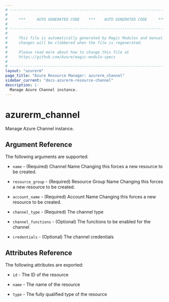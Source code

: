 ```yaml
---
# ----------------------------------------------------------------------------
#
#     ***     AUTO GENERATED CODE    ***    AUTO GENERATED CODE     ***
#
# ----------------------------------------------------------------------------
#
#     This file is automatically generated by Magic Modules and manual
#     changes will be clobbered when the file is regenerated.
#
#     Please read more about how to change this file at
#     https://github.com/Azure/magic-module-specs
#
# ----------------------------------------------------------------------------
layout: "azurerm"
page_title: "Azure Resource Manager: azurerm_channel"
sidebar_current: "docs-azurerm-resource-channel"
description: |-
  Manage Azure Channel instance.
---
```


# azurerm_channel

Manage Azure Channel instance.


## Argument Reference

The following arguments are supported:

* `name` - (Required) Channel Name Changing this forces a new resource to be created.

* `resource_group` - (Required) Resource Group Name Changing this forces a new resource to be created.

* `account_name` - (Required) Account Name Changing this forces a new resource to be created.

* `channel_type` - (Required) The channel type

* `channel_functions` - (Optional) The functions to be enabled for the channel

* `credentials` - (Optional) The channel credentials

## Attributes Reference

The following attributes are exported:

* `id` - The ID of the resource

* `name` - The name of the resource

* `type` - The fully qualified type of the resource
